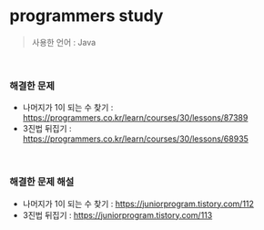 # programmers study

>사용한 언어 : Java

<br> 

### 해결한 문제
* 나머지가 1이 되는 수 찾기 : https://programmers.co.kr/learn/courses/30/lessons/87389
* 3진법 뒤집기 : https://programmers.co.kr/learn/courses/30/lessons/68935 

<br>

### 해결한 문제 해설
* 나머지가 1이 되는 수 찾기 : https://juniorprogram.tistory.com/112
* 3진법 뒤집기 : https://juniorprogram.tistory.com/113
